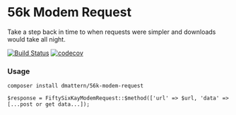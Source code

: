 # 56k Modem Request

Take a step back in time to when requests were simpler and downloads would take all night.

[![Build Status](https://travis-ci.org/yamut/56k-modem-request.svg?branch=master)](https://travis-ci.org/yamut/56k-modem-request)
[![codecov](https://codecov.io/gh/yamut/56k-modem-request/branch/master/graph/badge.svg)](https://codecov.io/gh/yamut/56k-modem-request)


### Usage
`composer install dmattern/56k-modem-request`

`$response = FiftySixKayModemRequest::$method(['url' => $url, 'data' => [...post or get data...]);`
